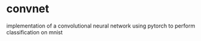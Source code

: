 # convnet
implementation of a convolutional neural network using pytorch to perform classification on mnist
